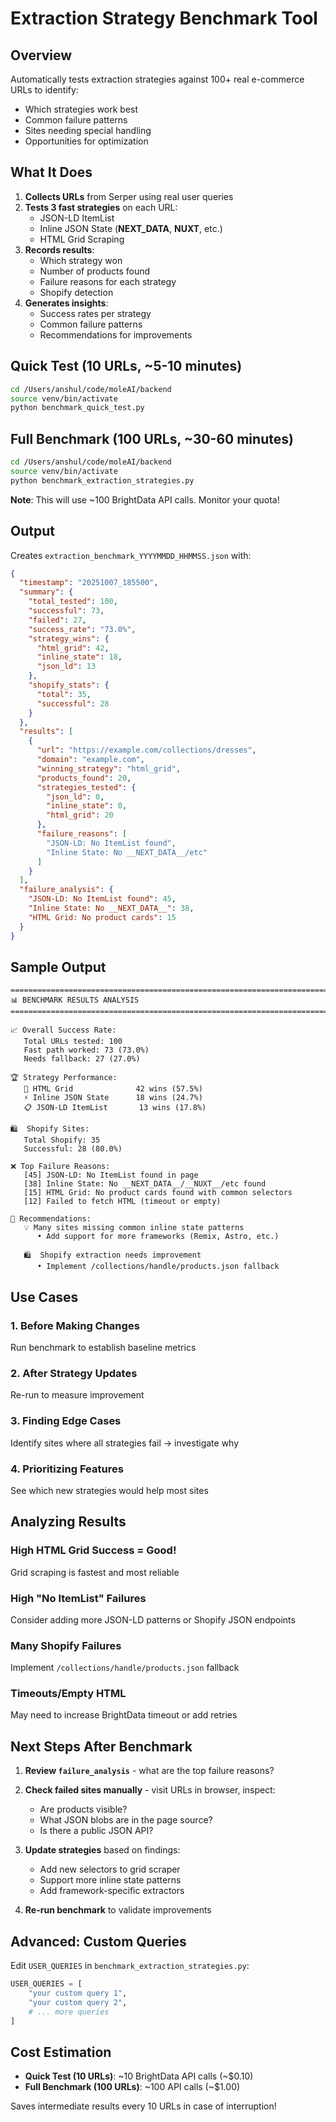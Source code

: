 # Extraction Strategy Benchmark Tool

## Overview

Automatically tests extraction strategies against 100+ real e-commerce URLs to identify:
- Which strategies work best
- Common failure patterns  
- Sites needing special handling
- Opportunities for optimization

## What It Does

1. **Collects URLs** from Serper using real user queries
2. **Tests 3 fast strategies** on each URL:
   - JSON-LD ItemList
   - Inline JSON State (__NEXT_DATA__, __NUXT__, etc.)
   - HTML Grid Scraping
3. **Records results**:
   - Which strategy won
   - Number of products found
   - Failure reasons for each strategy
   - Shopify detection
4. **Generates insights**:
   - Success rates per strategy
   - Common failure patterns
   - Recommendations for improvements

## Quick Test (10 URLs, ~5-10 minutes)

```bash
cd /Users/anshul/code/moleAI/backend
source venv/bin/activate
python benchmark_quick_test.py
```

## Full Benchmark (100 URLs, ~30-60 minutes)

```bash
cd /Users/anshul/code/moleAI/backend
source venv/bin/activate
python benchmark_extraction_strategies.py
```

**Note**: This will use ~100 BrightData API calls. Monitor your quota!

## Output

Creates `extraction_benchmark_YYYYMMDD_HHMMSS.json` with:

```json
{
  "timestamp": "20251007_185500",
  "summary": {
    "total_tested": 100,
    "successful": 73,
    "failed": 27,
    "success_rate": "73.0%",
    "strategy_wins": {
      "html_grid": 42,
      "inline_state": 18,
      "json_ld": 13
    },
    "shopify_stats": {
      "total": 35,
      "successful": 28
    }
  },
  "results": [
    {
      "url": "https://example.com/collections/dresses",
      "domain": "example.com",
      "winning_strategy": "html_grid",
      "products_found": 20,
      "strategies_tested": {
        "json_ld": 0,
        "inline_state": 0,
        "html_grid": 20
      },
      "failure_reasons": [
        "JSON-LD: No ItemList found",
        "Inline State: No __NEXT_DATA__/etc"
      ]
    }
  ],
  "failure_analysis": {
    "JSON-LD: No ItemList found": 45,
    "Inline State: No __NEXT_DATA__": 38,
    "HTML Grid: No product cards": 15
  }
}
```

## Sample Output

```
================================================================================
📊 BENCHMARK RESULTS ANALYSIS
================================================================================

📈 Overall Success Rate:
   Total URLs tested: 100
   Fast path worked: 73 (73.0%)
   Needs fallback: 27 (27.0%)

🏆 Strategy Performance:
   🎯 HTML Grid              42 wins (57.5%)
   ⚡ Inline JSON State      18 wins (24.7%)
   📋 JSON-LD ItemList       13 wins (17.8%)

🛍️  Shopify Sites:
   Total Shopify: 35
   Successful: 28 (80.0%)

❌ Top Failure Reasons:
   [45] JSON-LD: No ItemList found in page
   [38] Inline State: No __NEXT_DATA__/__NUXT__/etc found
   [15] HTML Grid: No product cards found with common selectors
   [12] Failed to fetch HTML (timeout or empty)

📝 Recommendations:
   💡 Many sites missing common inline state patterns
      • Add support for more frameworks (Remix, Astro, etc.)
   
   🛍️  Shopify extraction needs improvement
      • Implement /collections/handle/products.json fallback
```

## Use Cases

### 1. Before Making Changes
Run benchmark to establish baseline metrics

### 2. After Strategy Updates  
Re-run to measure improvement

### 3. Finding Edge Cases
Identify sites where all strategies fail → investigate why

### 4. Prioritizing Features
See which new strategies would help most sites

## Analyzing Results

### High HTML Grid Success = Good!
Grid scraping is fastest and most reliable

### High "No ItemList" Failures
Consider adding more JSON-LD patterns or Shopify JSON endpoints

### Many Shopify Failures
Implement `/collections/handle/products.json` fallback

### Timeouts/Empty HTML
May need to increase BrightData timeout or add retries

## Next Steps After Benchmark

1. **Review `failure_analysis`** - what are the top failure reasons?

2. **Check failed sites manually** - visit URLs in browser, inspect:
   - Are products visible?
   - What JSON blobs are in the page source?
   - Is there a public JSON API?

3. **Update strategies** based on findings:
   - Add new selectors to grid scraper
   - Support more inline state patterns
   - Add framework-specific extractors

4. **Re-run benchmark** to validate improvements

## Advanced: Custom Queries

Edit `USER_QUERIES` in `benchmark_extraction_strategies.py`:

```python
USER_QUERIES = [
    "your custom query 1",
    "your custom query 2",
    # ... more queries
]
```

## Cost Estimation

- **Quick Test (10 URLs)**: ~10 BrightData API calls (~$0.10)
- **Full Benchmark (100 URLs)**: ~100 API calls (~$1.00)

Saves intermediate results every 10 URLs in case of interruption!
